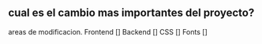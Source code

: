 ## cual es el cambio mas importantes del proyecto?

areas de modificacion.
Frontend []
Backend []
CSS []
Fonts []
